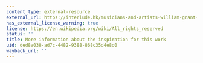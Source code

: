```yaml
---
content_type: external-resource
external_url: https://interlude.hk/musicians-and-artists-william-grant-still-and-sculpture/
has_external_license_warning: true
license: https://en.wikipedia.org/wiki/All_rights_reserved
status: ''
title: More information about the inspiration for this work
uid: ded8a038-ad7c-4482-9388-868c35d4e8d0
wayback_url: ''
---
```

